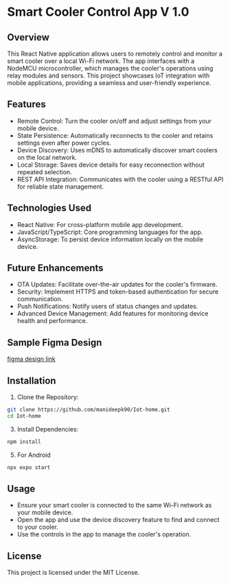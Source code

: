 # Smart Cooler Control App V 1.0
## Overview
This React Native application allows users to remotely control and monitor a smart cooler over a local Wi-Fi network. The app interfaces with a NodeMCU microcontroller, which manages the cooler's operations using relay modules and sensors. This project showcases IoT integration with mobile applications, providing a seamless and user-friendly experience.

## Features   
* Remote Control: Turn the cooler on/off and adjust settings from your mobile device.
* State Persistence: Automatically reconnects to the cooler and retains settings even after power cycles.
* Device Discovery: Uses mDNS to automatically discover smart coolers on the local network.
* Local Storage: Saves device details for easy reconnection without repeated selection.
* REST API Integration: Communicates with the cooler using a RESTful API for reliable state management.

## Technologies Used  
* React Native: For cross-platform mobile app development.
* JavaScript/TypeScript: Core programming languages for the app.
* AsyncStorage: To persist device information locally on the mobile device.

## Future Enhancements   
+ OTA Updates: Facilitate over-the-air updates for the cooler's firmware.
+ Security: Implement HTTPS and token-based authentication for secure communication.
+ Push Notifications: Notify users of status changes and updates.
+ Advanced Device Management: Add features for monitoring device health and performance.

## Sample Figma Design   
[figma design link](https://www.figma.com/proto/XipQyLPY4CMWgBFP8fRIGK/Smart-Home-V-1.0?node-id=5-47&starting-point-node-id=1%3A2)

## Installation
1. Clone the Repository:
```bash
git clone https://github.com/manideepk90/Iot-home.git
cd Iot-home
```

3. Install Dependencies:
```bash
npm install
```
5. For Android
 ```bash
npx expo start
```

## Usage
+ Ensure your smart cooler is connected to the same Wi-Fi network as your mobile device.
+ Open the app and use the device discovery feature to find and connect to your cooler.
+ Use the controls in the app to manage the cooler's operation.

## License
This project is licensed under the MIT License.

